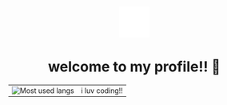 <div align="center">
  <img src="ASSETS/github.svg" alt="github" height="61px">
</div>

<div align="center">

  # welcome to my profile!! 👋
  
</div>


  <table>
    <tbody>
      <tr>
        <td>
          <img src="https://github-readme-stats.vercel.app/api/top-langs/?username=avaalef&layout=compact&hide_border=true&bg_color=1e1e2f&title_color=8be9fd&text_color=f8f8f2&icon_color=ff79c6&border_radius=12&card_width=350&card_height=400" alt="Most used langs">
        </td>
        <td>
          i luv coding!!
        </td>
      </tr>
    </tbody>
  </table>

